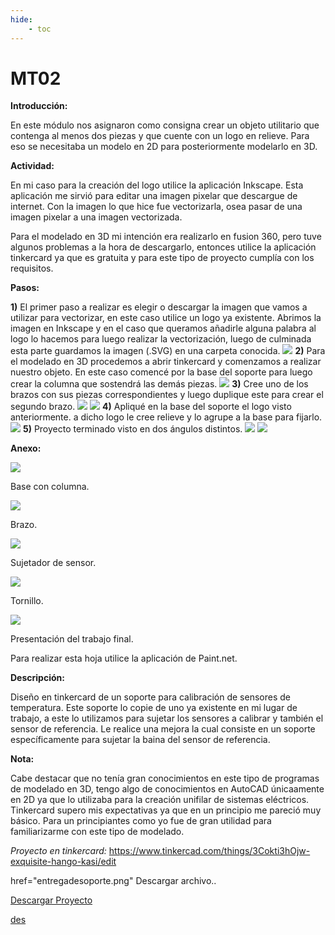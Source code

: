 ```yaml
---
hide:
    - toc
---
```


# MT02
<strong>Introducción:</strong>

En este módulo nos asignaron como consigna crear un objeto utilitario que contenga al menos dos piezas y que cuente con un logo en relieve. Para eso se necesitaba un modelo en 2D para posteriormente modelarlo en 3D.

<strong>Actividad:</strong>

En mi caso para la creación del logo utilice la aplicación Inkscape. Esta aplicación me sirvió para editar una imagen pixelar que descargue de internet. Con la imagen lo que hice fue vectorizarla, osea pasar de una imagen pixelar a una imagen vectorizada.

Para el modelado en 3D mi intención era realizarlo en fusion 360, pero tuve algunos problemas a la hora de descargarlo, entonces utilice la aplicación tinkercard ya que es gratuita y para este tipo de proyecto cumplía con los requisitos.

<strong>Pasos:</strong>

<strong>1)</strong> El primer paso a realizar es elegir o descargar la imagen que vamos a utilizar para vectorizar, en este caso utilice un logo ya existente. Abrimos la imagen en Inkscape y en el caso que queramos añadirle alguna palabra al logo lo hacemos para luego realizar la vectorización, luego de culminada esta parte guardamos la imagen (.SVG) en una carpeta conocida.
![](../images/MT02/vectorizacionpuntos.PNG)
<strong>2)</strong> Para el modelado en 3D procedemos a abrir tinkercard y comenzamos a realizar nuestro objeto. En este caso comencé por la base del soporte para luego crear la columna que sostendrá las demás piezas.
![](../images/MT02/creaciondesoporte.PNG)
<strong>3)</strong> Cree uno de los brazos con sus piezas correspondientes y luego duplique este para crear el segundo brazo.
![](../images/MT02/realizandovacio.PNG)
![](../images/MT02/sinlogo.PNG)
<strong>4)</strong> Apliqué en la base del soporte el logo visto anteriormente. a dicho logo le cree relieve y lo agrupe a la base para fijarlo.
![](../images/MT02/conlogo.PNG)
<strong>5)</strong> Proyecto terminado visto en dos ángulos distintos.
![](../images/MT02/proyectoterminadocaptura.PNG)
![](../images/MT02/proyectoterminado.PNG)

<strong>Anexo:</strong>

![](../images/MT02/base.PNG)

Base con columna.

![](../images/MT02/brazo.PNG)

Brazo.

![](../images/MT02/pasebaina.PNG)

Sujetador de sensor.

![](../images/MT02/tonillo.PNG)

Tornillo.

![](../images/MT02/entregadesoporte.png)

Presentación del trabajo final.
 
Para realizar esta hoja utilice la aplicación de Paint.net.

<strong>Descripción:</strong>

Diseño en tinkercard de un soporte para calibración de sensores de temperatura.
Este soporte lo copie de uno ya existente en mi lugar de trabajo, a este lo utilizamos para sujetar los sensores a calibrar y también el sensor de referencia. Le realice una mejora la cual consiste en un soporte específicamente para sujetar la baina del sensor de referencia.  

<strong>Nota:</strong> 

Cabe destacar que no tenía gran conocimientos en este tipo de programas de modelado en 3D, tengo algo de conocimientos en AutoCAD únicaamente en 2D ya que lo utilizaba para la creación unifilar de sistemas eléctricos.
Tinkercard supero mis expectativas ya que en un principio me pareció muy básico. Para un principiantes como yo fue de gran utilidad para familiarizarme con este tipo de modelado.

<i>Proyecto en tinkercard:</i> https://www.tinkercad.com/things/3Cokti3hOjw-exquisite-hango-kasi/edit


href="entregadesoporte.png" 
Descargar archivo..

<a href="/images/MT02/Nuevacarpeta/entregadesoporte.png"> Descargar Proyecto</a>

<a href="../Nuevacarpeta/a.png"> des </a>